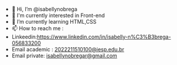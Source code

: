 - 👋 Hi, I’m @isabellynobrega
- 👀 I'm currently interested in Front-end
- 🌱 I’m currently learning  HTML,CSS
- 📫 How to reach me : 
- Linkeedin:https://www.linkedin.com/in/isabelly-n%C3%B3brega-056833200
- Email academic : 2022211510100@iesp.edu.br
- Email private: isabellynobregar@gmail.com

<!---
isabellynobrega/isabellynobrega is a ✨ special ✨ repository because its `README.md` (this file) appears on your GitHub profile.
You can click the Preview link to take a look at your changes.
--->
